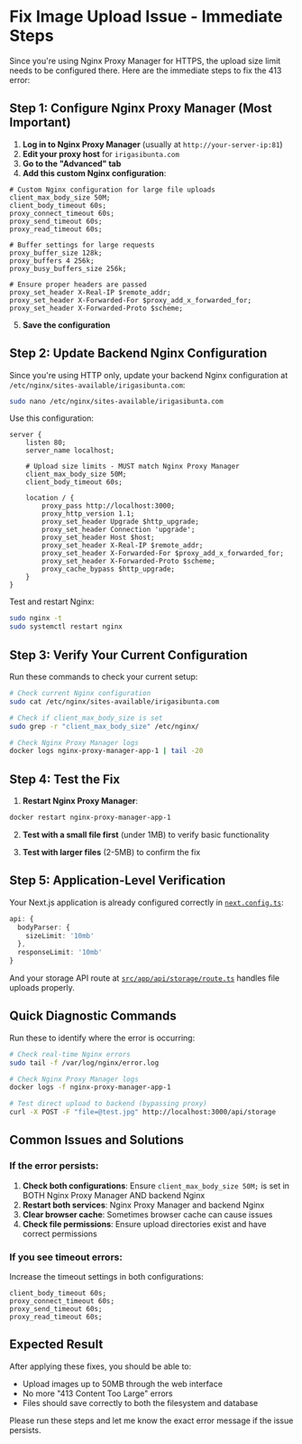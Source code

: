 # Fix Image Upload Issue - Immediate Steps

Since you're using Nginx Proxy Manager for HTTPS, the upload size limit needs to be configured there. Here are the immediate steps to fix the 413 error:

## Step 1: Configure Nginx Proxy Manager (Most Important)

1. **Log in to Nginx Proxy Manager** (usually at `http://your-server-ip:81`)
2. **Edit your proxy host** for `irigasibunta.com`
3. **Go to the "Advanced" tab**
4. **Add this custom Nginx configuration**:

```nginx
# Custom Nginx configuration for large file uploads
client_max_body_size 50M;
client_body_timeout 60s;
proxy_connect_timeout 60s;
proxy_send_timeout 60s;
proxy_read_timeout 60s;

# Buffer settings for large requests
proxy_buffer_size 128k;
proxy_buffers 4 256k;
proxy_busy_buffers_size 256k;

# Ensure proper headers are passed
proxy_set_header X-Real-IP $remote_addr;
proxy_set_header X-Forwarded-For $proxy_add_x_forwarded_for;
proxy_set_header X-Forwarded-Proto $scheme;
```

5. **Save the configuration**

## Step 2: Update Backend Nginx Configuration

Since you're using HTTP only, update your backend Nginx configuration at `/etc/nginx/sites-available/irigasibunta.com`:

```bash
sudo nano /etc/nginx/sites-available/irigasibunta.com
```

Use this configuration:

```nginx
server {
    listen 80;
    server_name localhost;

    # Upload size limits - MUST match Nginx Proxy Manager
    client_max_body_size 50M;
    client_body_timeout 60s;

    location / {
        proxy_pass http://localhost:3000;
        proxy_http_version 1.1;
        proxy_set_header Upgrade $http_upgrade;
        proxy_set_header Connection 'upgrade';
        proxy_set_header Host $host;
        proxy_set_header X-Real-IP $remote_addr;
        proxy_set_header X-Forwarded-For $proxy_add_x_forwarded_for;
        proxy_set_header X-Forwarded-Proto $scheme;
        proxy_cache_bypass $http_upgrade;
    }
}
```

Test and restart Nginx:
```bash
sudo nginx -t
sudo systemctl restart nginx
```

## Step 3: Verify Your Current Configuration

Run these commands to check your current setup:

```bash
# Check current Nginx configuration
sudo cat /etc/nginx/sites-available/irigasibunta.com

# Check if client_max_body_size is set
sudo grep -r "client_max_body_size" /etc/nginx/

# Check Nginx Proxy Manager logs
docker logs nginx-proxy-manager-app-1 | tail -20
```

## Step 4: Test the Fix

1. **Restart Nginx Proxy Manager**:
```bash
docker restart nginx-proxy-manager-app-1
```

2. **Test with a small file first** (under 1MB) to verify basic functionality

3. **Test with larger files** (2-5MB) to confirm the fix

## Step 5: Application-Level Verification

Your Next.js application is already configured correctly in [`next.config.ts`](next.config.ts:6):

```typescript
api: {
  bodyParser: {
    sizeLimit: '10mb'
  },
  responseLimit: '10mb'
}
```

And your storage API route at [`src/app/api/storage/route.ts`](src/app/api/storage/route.ts:78) handles file uploads properly.

## Quick Diagnostic Commands

Run these to identify where the error is occurring:

```bash
# Check real-time Nginx errors
sudo tail -f /var/log/nginx/error.log

# Check Nginx Proxy Manager logs
docker logs -f nginx-proxy-manager-app-1

# Test direct upload to backend (bypassing proxy)
curl -X POST -F "file=@test.jpg" http://localhost:3000/api/storage
```

## Common Issues and Solutions

### If the error persists:
1. **Check both configurations**: Ensure `client_max_body_size 50M;` is set in BOTH Nginx Proxy Manager AND backend Nginx
2. **Restart both services**: Nginx Proxy Manager and backend Nginx
3. **Clear browser cache**: Sometimes browser cache can cause issues
4. **Check file permissions**: Ensure upload directories exist and have correct permissions

### If you see timeout errors:
Increase the timeout settings in both configurations:
```nginx
client_body_timeout 60s;
proxy_connect_timeout 60s;
proxy_send_timeout 60s;
proxy_read_timeout 60s;
```

## Expected Result

After applying these fixes, you should be able to:
- Upload images up to 50MB through the web interface
- No more "413 Content Too Large" errors
- Files should save correctly to both the filesystem and database

Please run these steps and let me know the exact error message if the issue persists.